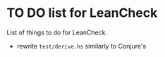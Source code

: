 TO DO list for LeanCheck
========================

List of things to do for LeanCheck.

* rewrite `test/derive.hs` similarly to Conjure's
